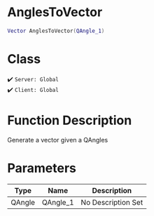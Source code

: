 # AnglesToVector
```lua
Vector AnglesToVector(QAngle_1)
```
# Class
✔️ `Server: Global`  
✔️ `Client: Global`  

# Function Description
Generate a vector given a QAngles
# Parameters
Type|Name|Description
--|--|--
QAngle|QAngle_1|No Description Set
